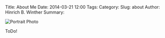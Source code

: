 Title: About Me
Date: 2014-03-21 12:00
Tags: 
Category: 
Slug: about
Author: Hinrich B. Winther
Summary: 

![Portrait Photo]({filename}/images/hbwinther.jpg)

ToDo!
